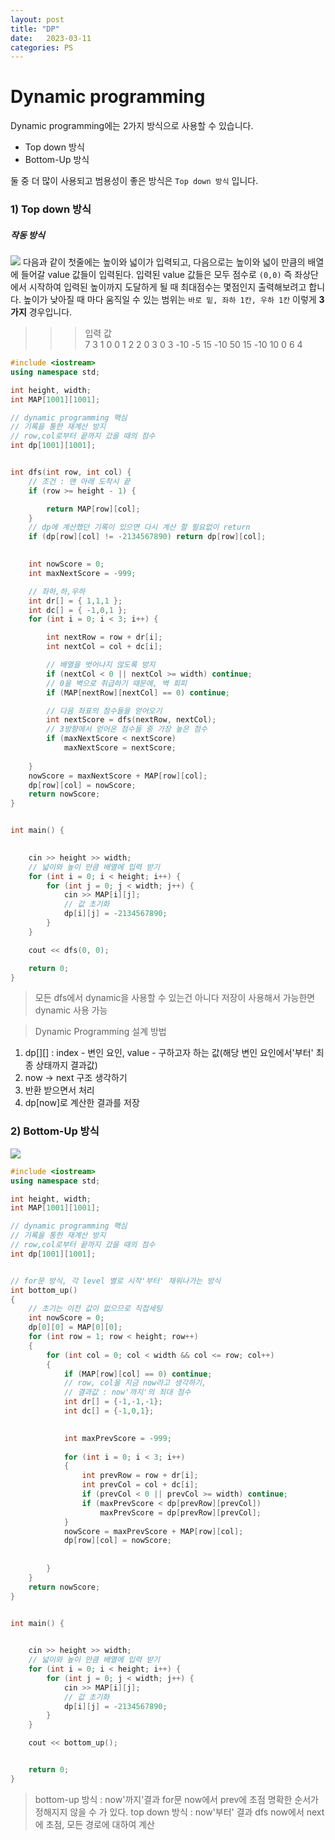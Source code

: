 ```yaml
---
layout: post
title: "DP"
date:   2023-03-11
categories: PS
---
```


# Dynamic programming
Dynamic programming에는 2가지 방식으로 사용할 수 있습니다.

* Top down 방식
* Bottom-Up 방식

둘 중 더 많이 사용되고 범용성이 좋은 방식은 `Top down 방식` 입니다.
### 1) Top down 방식

##### 작동 방식

![](https://images.velog.io/images/dev-hoon/post/bbfa0936-d9ca-4035-9f72-471aaf128bea/image.png)
다음과 같이 첫줄에는 높이와 넓이가 입력되고, 다음으로는 높이와 넓이 만큼의 배열에 들어갈 value 값들이 입력된다.
입력된 value 값들은 모두 점수로 `(0,0)` 즉 좌상단에서 시작하여 입력된 높이까지 도달하게 될 때 최대점수는 몇점인지 출력해보려고 합니다.
높이가 낮아질 때 마다 움직일 수 있는 범위는 `바로 밑, 좌하 1칸, 우하 1칸` 이렇게 **3가지** 경우입니다.
>	>> 입력 값			
	7 3
	1 0 0
	1 2 2
	0 3 0
	3 -10 -5
	15 -10 50
	15 -10 10
	0 6 4
    



```cpp
#include <iostream>
using namespace std;

int height, width;
int MAP[1001][1001];

// dynamic programming 핵심
// 기록을 통한 재계산 방지
// row,col로부터 끝까지 갔을 때의 점수
int dp[1001][1001];


int dfs(int row, int col) {
	// 조건 : 맨 아래 도착시 끝
	if (row >= height - 1) {

		return MAP[row][col];
	}
	// dp에 계산했던 기록이 있으면 다시 계산 할 필요없이 return
	if (dp[row][col] != -2134567890) return dp[row][col];
	

	int nowScore = 0;
	int maxNextScore = -999;

	// 좌하,하,우하 
	int dr[] = { 1,1,1 };
	int dc[] = { -1,0,1 };
	for (int i = 0; i < 3; i++) {

		int nextRow = row + dr[i];
		int nextCol = col + dc[i];

		// 배열을 벗어나지 않도록 방지
		if (nextCol < 0 || nextCol >= width) continue;
		// 0을 벽으로 취급하기 때문에, 벽 회피
		if (MAP[nextRow][nextCol] == 0) continue;

		// 다음 좌표의 점수들을 얻어오기
		int nextScore = dfs(nextRow, nextCol);
		// 3방향에서 얻어온 점수들 중 가장 높은 점수
		if (maxNextScore < nextScore)
			maxNextScore = nextScore;
	
	}
	nowScore = maxNextScore + MAP[row][col];
	dp[row][col] = nowScore;
	return nowScore;
}


int main() {

	
	cin >> height >> width;
	// 넓이와 높이 만큼 배열에 입력 받기
	for (int i = 0; i < height; i++) {
		for (int j = 0; j < width; j++) {
			cin >> MAP[i][j];
			// 값 초기화
			dp[i][j] = -2134567890;
		}
	}

	cout << dfs(0, 0);

	return 0;
}
```

> 모든 dfs에서 dynamic을 사용할 수 있는건 아니다
저장이 사용해서 가능한면 dynamic 사용 가능

> Dynamic Programming 설계 방법
1) dp[][] : index - 변인 요인, value - 구하고자 하는 값(해당 변인 요인에서'부터' 최종 상태까지 결과값)
2) now -> next 구조 생각하기
3) 반환 받으면서 처리
4) dp[now]로 계산한 결과를 저장


### 2) Bottom-Up 방식
![](https://images.velog.io/images/dev-hoon/post/d4c7fab5-ec48-4034-a423-6591f31c5784/image.png)
```cpp
#include <iostream>
using namespace std;

int height, width;
int MAP[1001][1001];

// dynamic programming 핵심
// 기록을 통한 재계산 방지
// row,col로부터 끝까지 갔을 때의 점수
int dp[1001][1001];


// for문 방식, 각 level 별로 시작'부터' 채워나가는 방식
int bottom_up() 
{
	// 초기는 이전 값이 없으므로 직접세팅
	int nowScore = 0;
	dp[0][0] = MAP[0][0];
	for (int row = 1; row < height; row++) 
	{
		for (int col = 0; col < width && col <= row; col++) 
		{
			if (MAP[row][col] == 0) continue;
			// row, col을 지금 now라고 생각하기, 
			// 결과값 : now'까지'의 최대 점수
			int dr[] = {-1,-1,-1};
			int dc[] = {-1,0,1};

			
			int maxPrevScore = -999;
			
			for (int i = 0; i < 3; i++)
			{
				int prevRow = row + dr[i];
				int prevCol = col + dc[i];
				if (prevCol < 0 || prevCol >= width) continue;
				if (maxPrevScore < dp[prevRow][prevCol])
					maxPrevScore = dp[prevRow][prevCol];
			}
			nowScore = maxPrevScore + MAP[row][col];
			dp[row][col] = nowScore;
			
			
		}
	}
	return nowScore;
}


int main() {

	
	cin >> height >> width;
	// 넓이와 높이 만큼 배열에 입력 받기
	for (int i = 0; i < height; i++) {
		for (int j = 0; j < width; j++) {
			cin >> MAP[i][j];
			// 값 초기화
			dp[i][j] = -2134567890;
		}
	}

	cout << bottom_up();


	return 0;
}
```

> bottom-up 방식 : now'까지'결과 for문 now에서 prev에 초점
명확한 순서가 정해지지 않을 수 가 있다.
top down 방식 : now'부터' 결과 dfs now에서 next에 초점, 모든 경로에 대하여 계산


